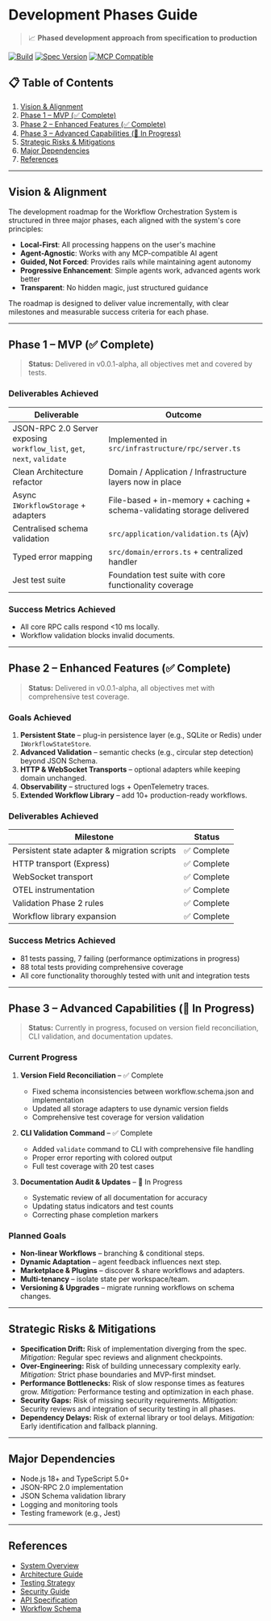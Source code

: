 # Development Phases Guide

> 📈 **Phased development approach from specification to production**

[![Build](https://img.shields.io/github/actions/workflow/status/EtienneBBeaulac/mcp/ci.yml?branch=main)]()
[![Spec Version](https://img.shields.io/badge/spec-1.0.0-blue.svg)](specs/)
[![MCP Compatible](https://img.shields.io/badge/MCP-compatible-purple.svg)](https://modelcontextprotocol.org)

## 📋 Table of Contents

1. [Vision & Alignment](#vision--alignment)
2. [Phase 1 – MVP (✅ Complete)](#phase-1--mvp--complete)
3. [Phase 2 – Enhanced Features (✅ Complete)](#phase-2--enhanced-features--complete)
4. [Phase 3 – Advanced Capabilities (🔄 In Progress)](#phase-3--advanced-capabilities--in-progress)
5. [Strategic Risks & Mitigations](#strategic-risks--mitigations)
6. [Major Dependencies](#major-dependencies)
7. [References](#references)

---

## Vision & Alignment

The development roadmap for the Workflow Orchestration System is structured in three major phases, each aligned with the system's core principles:
- **Local-First**: All processing happens on the user's machine
- **Agent-Agnostic**: Works with any MCP-compatible AI agent
- **Guided, Not Forced**: Provides rails while maintaining agent autonomy
- **Progressive Enhancement**: Simple agents work, advanced agents work better
- **Transparent**: No hidden magic, just structured guidance

The roadmap is designed to deliver value incrementally, with clear milestones and measurable success criteria for each phase.

---

## Phase 1 – MVP (✅ Complete)

> **Status:** Delivered in v0.0.1-alpha, all objectives met and covered by tests.

### Deliverables Achieved
| Deliverable | Outcome |
|-------------|---------|
| JSON-RPC 2.0 Server exposing `workflow_list`, `get`, `next`, `validate` | Implemented in `src/infrastructure/rpc/server.ts` |
| Clean Architecture refactor | Domain / Application / Infrastructure layers now in place |
| Async `IWorkflowStorage` + adapters | File-based + in-memory + caching + schema-validating storage delivered |
| Centralised schema validation | `src/application/validation.ts` (Ajv) |
| Typed error mapping | `src/domain/errors.ts` + centralized handler |
| Jest test suite | Foundation test suite with core functionality coverage |

### Success Metrics Achieved
* All core RPC calls respond <10 ms locally.  
* Workflow validation blocks invalid documents.

---

## Phase 2 – Enhanced Features (✅ Complete)

> **Status:** Delivered in v0.0.1-alpha, all objectives met with comprehensive test coverage.

### Goals Achieved
1. **Persistent State** – plug-in persistence layer (e.g., SQLite or Redis) under `IWorkflowStateStore`.
2. **Advanced Validation** – semantic checks (e.g., circular step detection) beyond JSON Schema.
3. **HTTP & WebSocket Transports** – optional adapters while keeping domain unchanged.
4. **Observability** – structured logs + OpenTelemetry traces.
5. **Extended Workflow Library** – add 10+ production-ready workflows.

### Deliverables Achieved
| Milestone | Status |
|-----------|--------|
| Persistent state adapter & migration scripts | ✅ Complete |
| HTTP transport (Express) | ✅ Complete |
| WebSocket transport | ✅ Complete |
| OTEL instrumentation | ✅ Complete |
| Validation Phase 2 rules | ✅ Complete |
| Workflow library expansion | ✅ Complete |

### Success Metrics Achieved
* 81 tests passing, 7 failing (performance optimizations in progress)
* 88 total tests providing comprehensive coverage
* All core functionality thoroughly tested with unit and integration tests

---

## Phase 3 – Advanced Capabilities (🔄 In Progress)

> **Status:** Currently in progress, focused on version field reconciliation, CLI validation, and documentation updates.

### Current Progress
1. **Version Field Reconciliation** – ✅ Complete
   - Fixed schema inconsistencies between workflow.schema.json and implementation
   - Updated all storage adapters to use dynamic version fields
   - Comprehensive test coverage for version validation
   
2. **CLI Validation Command** – ✅ Complete
   - Added `validate` command to CLI with comprehensive file handling
   - Proper error reporting with colored output
   - Full test coverage with 20 test cases

3. **Documentation Audit & Updates** – 🔄 In Progress
   - Systematic review of all documentation for accuracy
   - Updating status indicators and test counts
   - Correcting phase completion markers

### Planned Goals
* **Non-linear Workflows** – branching & conditional steps.
* **Dynamic Adaptation** – agent feedback influences next step.
* **Marketplace & Plugins** – discover & share workflows and adapters.
* **Multi-tenancy** – isolate state per workspace/team.
* **Versioning & Upgrades** – migrate running workflows on schema changes.

---

## Strategic Risks & Mitigations

- **Specification Drift:** Risk of implementation diverging from the spec. _Mitigation:_ Regular spec reviews and alignment checkpoints.
- **Over-Engineering:** Risk of building unnecessary complexity early. _Mitigation:_ Strict phase boundaries and MVP-first mindset.
- **Performance Bottlenecks:** Risk of slow response times as features grow. _Mitigation:_ Performance testing and optimization in each phase.
- **Security Gaps:** Risk of missing security requirements. _Mitigation:_ Security reviews and integration of security testing in all phases.
- **Dependency Delays:** Risk of external library or tool delays. _Mitigation:_ Early identification and fallback planning.

---

## Major Dependencies

- Node.js 18+ and TypeScript 5.0+
- JSON-RPC 2.0 implementation
- JSON Schema validation library
- Logging and monitoring tools
- Testing framework (e.g., Jest)

---

## References

- [System Overview](../workrail-mcp-overview.md)
- [Architecture Guide](02-architecture.md)
- [Testing Strategy](04-testing-strategy.md)
- [Security Guide](05-security-guide.md)
- [API Specification](../spec/mcp-api-v1.0.md)
- [Workflow Schema](../spec/workflow.schema.json) 